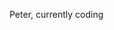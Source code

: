 Peter, currently coding

<!---
rarepeter/rarepeter is a ✨ special ✨ repository because its `README.md` (this file) appears on your GitHub profile.
You can click the Preview link to take a look at your changes.
--->
